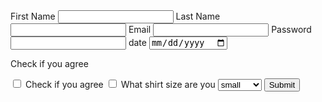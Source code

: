 <!DOCTYPE html>
<html>
<head>
	<title></title>
</head>
<body>
<form action="http://httpbin.org/post" method="post">
	<label>First Name</label>
	<input type="text" name="First Name">
	<label>Last Name</label>
	<input type="text" name="Last Name">
	<label>Email</label>
	<input type="email" name="Email Address">
	<label>Password</label>
	<input type="Password" name="Password">
	<label>date</label>
	<input type="date" name="Date">
	<p>Check if you agree</p>
	<input name="Agree" type="checkbox" value="agree">
	<label>Check if you agree</label>
	<input name="Agree" type="checkbox" value="agree">
	<label>What shirt size are you</label>
	<select name="size">
	<option value="small">small</option>
	<option value="medium">medium</option>
	<option value="large">large</option>
	</select>
	<button type="submit">Submit</button>
</form>

</body>
</html>